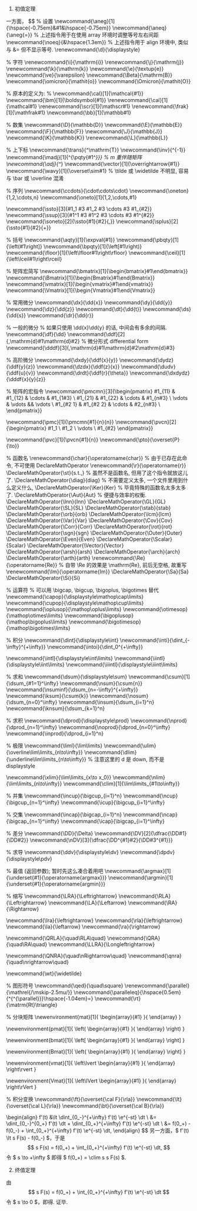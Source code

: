 1. 初值定理

一方面，
$$
% 设置
\newcommand{\aneg}[1]{\hspace{-0.75em}&#1&\hspace{-0.75em}}
\newcommand{\aneq}{\aneg{=}}
% 上述指令用于在使用 array 环境时调整等号左右间距
\newcommand{\noeq}{&\hspace{1.3em}}
% 上述指令用于 align 环境中, 类似与 &= 但不显示等号.
\renewcommand{\d}{\displaystyle}

% 字符
\renewcommand{\i}{\mathrm{i}}
\renewcommand{\j}{\mathrm{j}}
\renewcommand{\k}{\mathrm{k}}
\newcommand{\e}{\textup{e}}
\newcommand{\ve}{\varepsilon}
\newcommand{\Beta}{\mathrm{B}}
\newcommand{\omicron}{\mathit{o}}
\newcommand{\Omicron}{\mathit{O}}

% 原本的定义为:
% \newcommand{\cal}[1]{\mathcal{#1}}
\newcommand{\bm}[1]{\boldsymbol{#1}}
\renewcommand{\cal}[1]{\mathcal#1}
\renewcommand{\scr}[1]{\mathscr#1}
\renewcommand{\frak}[1]{\mathfrak#1}
\newcommand{\bb}[1]{\mathbb#1}

% 数集
\newcommand{\D}{\mathbb{D}}
\newcommand{\E}{\mathbb{E}}
\newcommand{\F}{\mathbb{F}}
\newcommand{\J}{\mathbb{J}}
\newcommand{\K}{\mathbb{K}}
\renewcommand{\L}{\mathbb{L}}

% 上下标
\newcommand{\trans}{^\mathrm{T}}
\newcommand{\inv}{^{-1}}
\newcommand{\madj}[1]{^{\pqty{#1^*}}}	% m 重伴随矩阵
\newcommand{\adj}{^*}
\newcommand{\vector}[1]{\overrightarrow{#1}}
\newcommand{\wavy}[1]{\overset\sim#1}	% \tilde 或 \widetilde 不明显, 容易与 \bar 或 \overline 混淆

% 序列
\newcommand{\ccdots}{\cdot\cdots\cdot}
\newcommand{\oneton}{1,2,\cdots,n}
\newcommand{\oneto}[1]{1,2,\cdots,#1}

\newcommand{\ssto}[3]{#1_1 #3 #1_2 #3 \cdots #3 #1_{#2}}
\newcommand{\ssup}[3]{#1^1 #3 #1^2 #3 \cdots #3 #1^{#2}}
\newcommand{\soneto}[2]{\ssto{#1}{#2}{,}}
\newcommand{\splus}[2]{\ssto{#1}{#2}{+}}

% 括号
\newcommand{\aqty}[1]{\expval{#1}}
\newcommand{\pbqty}[1]{\left(#1\right]}
\newcommand{\bpqty}[1]{\left[#1\right)}
\newcommand{\floor}[1]{\left\lfloor#1\right\rfloor}
\newcommand{\ceil}[1]{\left\lceil#1\right\rceil}

% 矩阵宏简写
\newcommand{\bmatrix}[1]{\begin{bmatrix}#1\end{bmatrix}}
\newcommand{\Bmatrix}[1]{\begin{Bmatrix}#1\end{Bmatrix}}
\newcommand{\vmatrix}[1]{\begin{vmatrix}#1\end{vmatrix}}
\newcommand{\Vmatrix}[1]{\begin{Vmatrix}#1\end{Vmatrix}}

% 常用微分
\newcommand{\dx}{\dd{x}}
\newcommand{\dy}{\dd{y}}
\newcommand{\dz}{\dd{z}}
\newcommand{\dt}{\dd{t}}
\newcommand{\ds}{\dd{s}}
\newcommand{\dr}{\dd{r}}

% 一般的微分
% 如果只使用 \dd{x}\dd{y} 的话, 中间会有多余的间隔.
\newcommand{\df}{\dd}
\newcommand{\ddf}[2]{\,\mathrm{d}#1\mathrm{d}#2}	% 微分形式 differential form
\newcommand{\dddf}[3]{\,\mathrm{d}#1\mathrm{d}#2\mathrm{d}#3}

% 高阶微分
\newcommand{\dxdy}{\ddf{x}{y}}
\newcommand{\dydz}{\ddf{y}{z}}
\newcommand{\dzdx}{\ddf{z}{x}}
\newcommand{\dudv}{\ddf{u}{v}}
\newcommand{\drdt}{\ddf{r}{\theta}}
\newcommand{\dxdydz}{\dddf{x}{y}{z}}

% 矩阵的宏指令
\newcommand{\pmcmn}[3]{\begin{pmatrix}
	#1_{11} & #1_{12} & \cdots & #1_{1#3} \\
	#1_{21} & #1_{22} & \cdots & #1_{n#3} \\
	\vdots & \vdots && \vdots \\
	#1_{#2 1} & #1_{#2 2} & \cdots & #2_{n#3} \\
\end{pmatrix}}

\newcommand{\pmc}[1]{\pmcmn{#1}{n}{n}}
\newcommand{\pvcn}[2]{\begin{pmatrix}
	#1_1 \\ #1_2 \\ \vdots \\ #1_{#2}
\end{pmatrix}}

\newcommand{\pvc}[1]{\pvcn{#1}{n}}
\newcommand{\pto}{\overset{P}{\to}}

% 函数名
\renewcommand{\char}{\operatorname{char}}	% 由于已存在此命令, 不可使用 DeclareMathOperator
\renewcommand{\r}{\operatorname{r}}
\DeclareMathOperator{\st}{s.t.\,}	% 虽然不是函数名, 但用了这个指令就放这儿了.
\DeclareMathOperator{\diag}{diag}	% 不需要定义太多, 一个文件里用到什么定义什么,
\DeclareMathOperator{\Ker}{Ker}		% 毕竟特殊的函数名太多太多了.
\DeclareMathOperator{\Aut}{Aut}		% 便捷与效率的权衡.
\DeclareMathOperator{\Inn}{Inn}
\DeclareMathOperator{\GL}{GL}
\DeclareMathOperator{\SL}{SL}
\DeclareMathOperator{\stab}{stab}
\DeclareMathOperator{\orb}{orb}
\DeclareMathOperator{\lcm}{lcm}
\DeclareMathOperator{\Var}{Var}
\DeclareMathOperator{\Cov}{Cov}
\DeclareMathOperator{\Corr}{Corr}
\DeclareMathOperator{\rot}{rot}
\DeclareMathOperator{\sgn}{sgn}
\DeclareMathOperator{\Outer}{Outer}
\DeclareMathOperator{\Even}{Even}
\DeclareMathOperator{\Scalar}{Scalar}
\DeclareMathOperator{\Vector}{Vector}
\DeclareMathOperator{\arsh}{arsh}
\DeclareMathOperator{\arch}{arch}
\DeclareMathOperator{\arth}{arth}
\renewcommand{\Re}{\operatorname{Re}}	% 自带 \Re 的效果是 \mathrm{Re}, 前后无空格, 故重写
\renewcommand{\Im}{\operatorname{Im}}
\DeclareMathOperator{\Sa}{Sa}
\DeclareMathOperator{\Si}{Si}

% 运算符
% 可以用 \bigcap, \bigcup, \bigoplus, \bigotimes 替代
\newcommand{\capop}{\displaystyle\mathop\cap\limits}
\newcommand{\cupop}{\displaystyle\mathop\cup\limits}
\newcommand{\oplusop}{\mathop\oplus\limits}
\newcommand{\otimesop}{\mathop\otimes\limits}
\newcommand{\bigoplusop}{\mathop\bigoplus\limits}
\newcommand{\bigotimesop}{\mathop\bigotimes\limits}

% 积分
\newcommand{\dint}{\displaystyle\int}
\newcommand{\inti}{\dint_{-\infty}^{+\infty}}
\newcommand{\intoi}{\dint_0^{+\infty}}

\newcommand{\intl}{\displaystyle\int\limits}
\newcommand{\iintl}{\displaystyle\iint\limits}
\newcommand{\iiintl}{\displaystyle\iiint\limits}

% 求和
\newcommand{\dsum}{\displaystyle\sum}
\newcommand{\csum}[1]{\dsum_{#1=1}^\infty}
\newcommand{\nsum}{\csum{n}}
\newcommand{\nsuminf}{\dsum_{n=-\infty}^{+\infty}}
\newcommand{\ksum}{\csum{k}}
\newcommand{\nosum}{\dsum_{n=0}^\infty}
\newcommand{\insum}{\dsum_{i=1}^n}
\newcommand{\knsum}{\dsum_{k=1}^n}

% 求积
\newcommand{\dprod}{\displaystyle\prod}
\newcommand{\nprod}{\dprod_{n=1}^\infty}
\newcommand{\noprod}{\dprod_{n=0}^\infty}
\newcommand{\inprod}{\dprod_{i=1}^n}

% 极限
\newcommand{\liml}{\lim\limits}
\newcommand{\ulim}{\overline\lim\limits_{n\to\infty}}
\newcommand{\dlim}{\underline\lim\limits_{n\to\infty}}
% 注意这里的 d 是 down, 而不是 displaystyle

\newcommand{\xlim}{\lim\limits_{x\to x_0}}
\newcommand{\nlim}{\lim\limits_{n\to\infty}}
\newcommand{\clim}[1]{\lim\limits_{#1\to\infty}}

% 并集
\newcommand{\incup}{\bigcup_{i=1}^n}
\newcommand{\ncup}{\bigcup_{n=1}^\infty}
\newcommand{\icup}{\bigcup_{i=1}^\infty}

% 交集
\newcommand{\incap}{\bigcap_{i=1}^n}
\newcommand{\ncap}{\bigcap_{n=1}^\infty}
\newcommand{\icap}{\bigcap_{i=1}^\infty}

% 差分
\newcommand{\DD}{\Delta}
\newcommand{\DV}[2]{\dfrac{\DD#1}{\DD#2}}
\newcommand{\nDV}[3]{\dfrac{\DD^{#1}#2}{\DD#3^{#1}}}

% 求导
\newcommand{\ddv}{\displaystyle\dv}
\newcommand{\dpdv}{\displaystyle\pdv}

% 最值 (返回参数); 暂时先这么凑合着用吧
\newcommand{\argmax}[1]{\underset{#1}{\operatorname{argmax}}}
\newcommand{\argmin}[1]{\underset{#1}{\operatorname{argmin}}}

% 缩写
\newcommand{\LRA}{\Leftrightarrow}
\newcommand{\RLA}{\Leftrightarrow}
\newcommand{\LA}{\Leftarrow}
\newcommand{\RA}{\Rightarrow}

\newcommand{\lra}{\leftrightarrow}
\newcommand{\rla}{\leftrightarrow}
\newcommand{\la}{\leftarrow}
\newcommand{\ra}{\rightarrow}

\newcommand{\QRLA}{\quad\RLA\quad}
\newcommand{\QRA}{\quad\RA\quad}
\newcommand{\LLRA}{\Longleftrightarrow}

\newcommand{\QNRA}{\quad\nRightarrow\quad}
\newcommand{\qnra}{\quad\nrightarrow\quad}

\newcommand{\wt}{\widetilde}

% 图形符号
\newcommand{\qed}{\quad\square}
\renewcommand{\parallel}{\mathrel{/\mskip-2.5mu/}}
\newcommand{\paralleleq}{\hspace{0.5em}{^{^{\parallel}}}\hspace{-1.04em}=}
\newcommand{\rt}{\matrm{Rt}\triangle}

% 分块矩阵
\newenvironment{mat}[1]{
	\begin{array}{#1}
}{
	\end{array}
}

\newenvironment{pmat}[1]{
	\left( \begin{array}{#1}
}{
	\end{array} \right)
}

\newenvironment{bmat}[1]{
	\left[ \begin{array}{#1}
}{
	\end{array} \right]
}

\newenvironment{Bmat}[1]{
	\left\{ \begin{array}{#1}
}{
	\end{array} \right\}
}

\newenvironment{vmat}[1]{
	\left\lvert \begin{array}{#1}
}{
	\end{array} \right\rvert
}

\newenvironment{Vmat}[1]{
	\left\lVert \begin{array}{#1}
}{
	\end{array} \right\rVert
}

% 积分变换
\newcommand{\ft}{\overset{\cal F}{\rla}}
\newcommand{\lt}{\overset{\cal L}{\rla}}
\newcommand{\bt}{\overset{\cal B}{\rla}}



\begin{align}
f'(t) &\lt \dint_{0_-}^{+\infty} f'(t) \e^{-st} \dt
\\
&= \dint_{0_-}^{0_+} f'(t) \dt + \dint_{0_+}^{+\infty} f'(t) \e^{-st} \dt
\\
&= f(0_+) - f(0_-) + \int_{0_+}^{+\infty} f'(t) \e^{-st} \dt,
\end{align}
$$
另一方面，$ f'(t) \lt s F(s) - f(0_-) $，于是
$$
s F(s) = f(0_+) + \int_{0_+}^{+\infty} f'(t) \e^{-st} \dt,
$$
令 $ s \to +\infty $ 即得 $ f(0_+) = \clim s s F(s) $.

2. 终值定理

由
$$
s F(s) = f(0_+) + \int_{0_+}^{+\infty} f'(t) \e^{-st} \dt
$$
令 $ s \to 0 $，即得. 证毕.